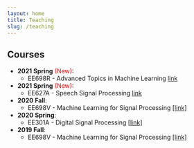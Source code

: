 ```yaml
---
layout: home
title: Teaching
slug: /teaching
---
```

## Courses

* **2021 Spring** <span style="color: red">(New)</span>:
    * EE698R - Advanced Topics in Machine Learning [link](http://home.iitk.ac.in/~vipular/stuff/2021_ML2.html)
* **2021 Spring** <span style="color: red">(New)</span>:
    * EE627A - Speech Signal Processing [link](http://home.iitk.ac.in/~vipular/stuff/2021_asr.html)
* **2020 Fall**:
    * EE698V - Machine Learning for Signal Processing [[link]](http://home.iitk.ac.in/~vipular/stuff/2020_MLSP.html)
* **2020 Spring**:
    * EE301A - Digital Signal Processing [[link]](https://onlinecourses.iitk.ac.in/course/ee301a)
* **2019 Fall**:
    * EE698V - Machine Learning for Signal Processing [[link]](http://home.iitk.ac.in/~vipular/stuff/2019_MLSP.html)

